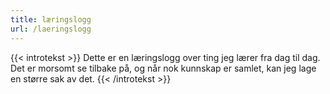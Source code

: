 ```yaml
---
title: læringslogg
url: /laeringslogg
---
```

{{< introtekst >}}
Dette er en læringslogg over ting jeg lærer fra dag til dag. Det er morsomt se tilbake på, og når nok kunnskap er samlet, kan jeg lage en større sak av det.
{{< /introtekst >}}
